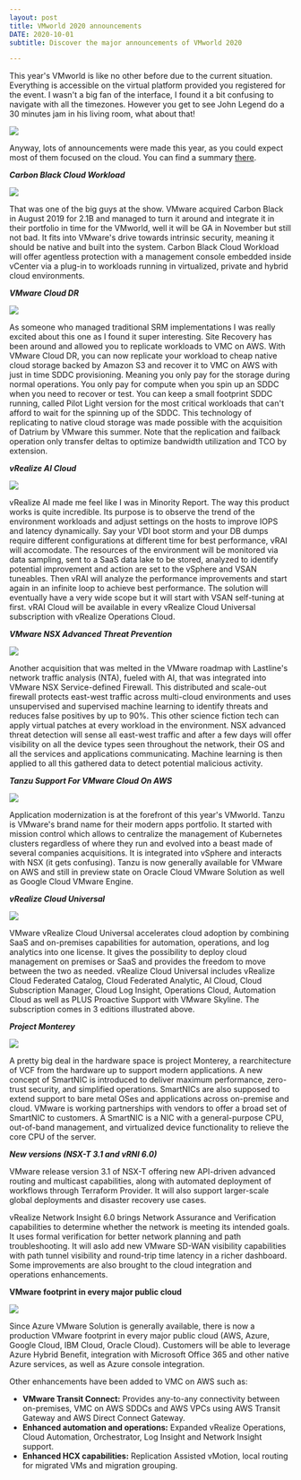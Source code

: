 ```yaml
---
layout: post
title: VMworld 2020 announcements
DATE: 2020-10-01
subtitle: Discover the major announcements of VMworld 2020

---
```

This year's VMworld is like no other before due to the current situation. Everything is accessible on the virtual platform provided you registered for the event. I wasn't a big fan of the interface, I found it a bit confusing to navigate with all the timezones. However you get to see John Legend do a 30 minutes jam in his living room, what about that!

![](/img/vmworld2020-logo-1.jpg)

Anyway, lots of announcements were made this year, as you could expect most of them focused on the cloud. You can find a summary [there](https://www.vmware.com/company/news/updates/2020/vmworld-2020-news-announcement-summary.html).

**_Carbon Black Cloud Workload_**

![](/img/vmworld2020-carbonblack.jpg)

That was one of the big guys at the show. VMware acquired Carbon Black in August 2019 for 2.1B and managed to turn it around and integrate it in their portfolio in time for the VMworld, well it will be GA in November but still not bad. It fits into VMware's drive towards intrinsic security, meaning it should be native and built into the system. Carbon Black Cloud Workload will offer agentless protection with a management console embedded inside vCenter via a plug-in to workloads running in virtualized, private and hybrid cloud environments.

**_VMware Cloud DR_**

![](/img/vmworld2020-clouddr.jpg)

As someone who managed traditional SRM implementations I was really excited about this one as I found it super interesting. Site Recovery has been around and allowed you to replicate workloads to VMC on AWS. With VMware Cloud DR, you can now replicate your workload to cheap native cloud storage backed by Amazon S3 and recover it to VMC on AWS with just in time SDDC provisioning. Meaning you only pay for the storage during normal operations. You only pay for compute when you spin up an SDDC when you need to recover or test. You can keep a small footprint SDDC running, called Pilot Light version for the most critical workloads that can't afford to wait for the spinning up of the SDDC. This technology of replicating to native cloud storage was made possible with the acquisition of Datrium by VMware this summer. Note that the replication and failback operation only transfer deltas to optimize bandwidth utilization and TCO by extension.

**_vRealize AI Cloud_**

![](/img/vmworld2020-vrai.jpg)

vRealize AI made me feel like I was in Minority Report. The way this product works is quite incredible. Its purpose is to observe the trend of the environment workloads and adjust settings on the hosts to improve IOPS and latency dynamically. Say your VDI boot storm and your DB dumps require different configurations at different time for best performance, vRAI will accomodate. The resources of the environment will be monitored via data sampling, sent to a SaaS data lake to be stored, analyzed to identify potential improvement and action are set to the vSphere and VSAN tuneables. Then vRAI will analyze the performance improvements and start again in an infinite loop to achieve best performance. The solution will eventually have a very wide scope but it will start with VSAN self-tuning at first. vRAI Cloud will be available in every vRealize Cloud Universal subscription with vRealize Operations Cloud.

**_VMware NSX Advanced Threat Prevention_**

![](/img/vmworld2020-nsxatp.jpg)

Another acquisition that was melted in the VMware roadmap with Lastline's network traffic analysis (NTA), fueled with AI, that was integrated into VMware NSX Service-defined Firewall. This distributed and scale-out firewall protects east-west traffic across multi-cloud environments and uses unsupervised and supervised machine learning to identify threats and reduces false positives by up to 90%. This other science fiction tech can apply virtual patches at every workload in the environment. NSX advanced threat detection will sense all east-west traffic and after a few days will offer visibility on all the device types seen throughout the network, their OS and all the services and applications communicating. Machine learning is then applied to all this gathered data to detect potential malicious activity.

**_Tanzu Support For VMware Cloud On AWS_**

![](/img/vmworld2020-tanzu.png)

Application modernization is at the forefront of this year's VMworld. Tanzu is VMware's brand name for their modern apps portfolio. It started with mission control which allows to centralize the management of Kubernetes clusters regardless of where they run and evolved into a beast made of several companies acquisitions. It is integrated into vSphere and interacts with NSX (it gets confusing). Tanzu is now generally available for VMware on AWS and still in preview state on Oracle Cloud VMware Solution as well as Google Cloud VMware Engine.

**_vRealize Cloud Universal_**

![](/img/vmworld2020-vrcu.jpg)

VMware vRealize Cloud Universal accelerates cloud adoption by combining SaaS and on-premises capabilities for automation, operations, and log analytics into one license. It gives the possibility to deploy cloud management on premises or SaaS and provides the freedom to move between the two as needed. vRealize Cloud Universal includes vRealize Cloud Federated Catalog, Cloud Federated Analytic, AI Cloud, Cloud Subscription Manager, Cloud Log Insight, Operations Cloud, Automation Cloud as well as PLUS Proactive Support with VMware Skyline. The subscription comes in 3 editions illustrated above.

**_Project Monterey_**

![](/img/vmworld2020-monterey.png)

A pretty big deal in the hardware space is project Monterey, a rearchitecture of VCF from the hardware up to support modern applications. A new concept of SmartNIC is introduced to deliver maximum performance, zero-trust security, and simplified operations. SmartNICs are also supposed to extend support to bare metal OSes and applications across on-premise and cloud. VMware is working partnerships with vendors to offer a broad set of SmartNIC to customers. A SmartNIC is a NIC with a general-purpose CPU, out-of-band management, and virtualized device functionality to relieve the core CPU of the server.

**_New versions (NSX-T 3.1 and vRNI 6.0)_**

VMware release version 3.1 of NSX-T offering new API-driven advanced routing and multicast capabilities, along with automated deployment of workflows through Terraform Provider. It will also support larger-scale global deployments and disaster recovery use cases.

vRealize Network Insight 6.0 brings Network Assurance and Verification capabilities to determine whether the network is meeting its intended goals. It uses formal verification for better network planning and path troubleshooting. It will aslo add new VMware SD-WAN visibility capabilities with path tunnel visibility and round-trip time latency in a richer dashboard. Some improvements are also brought to the cloud integration and operations enhancements.

**VMware footprint in every major public cloud**

![](/img/vmworld2020-azurjpg.png)

Since Azure VMware Solution is generally available, there is now a production VMware footprint in every major public cloud (AWS, Azure, Google Cloud, IBM Cloud, Oracle Cloud). Customers will be able to leverage Azure Hybrid Benefit, integration with Microsoft Office 365 and other native Azure services, as well as Azure console integration.

Other enhancements have been added to VMC on AWS such as:

* **VMware Transit Connect:** Provides any-to-any connectivity between on-premises, VMC on AWS SDDCs and AWS VPCs using AWS Transit Gateway and AWS Direct Connect Gateway.
* **Enhanced automation and operations:** Expanded vRealize Operations, Cloud Automation, Orchestrator, Log Insight and Network Insight support.
* **Enhanced HCX capabilities:** Replication Assisted vMotion, local routing for migrated VMs and migration grouping.